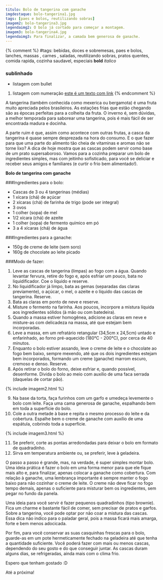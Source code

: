 ```yaml
---
titulo: Bolo de tangerina com ganache
imgdestaque: bolo-tangerina1.jpg
tags: [paes e bolos, reutilizando sobras]
imagem2: bolo-tangerina3.jpg
legendaimg2: O bolo já cortado para começar a montagem.
imagem3: bolo-tangerina4.jpg
legendaimg3: Para finalizar, a camada bem generosa de ganache.
---
```

{% comment %}
#tags: bebidas, doces e sobremesas, paes e bolos, lanches, massas , carnes , saladas, reutilizando sobras, pratos quentes, comida rapida, cozinha saudavel, especiais
**bold**
*italico*
### sublinhado
* listagem com bullet
1. listagem com numeração
[este é um texto com link](https://www.enderecodolink.com)
{% endcomment %}

A tangerina (também conhecida como mexerica ou bergamota) é uma fruta muito apreciada pelos brasileiros. As estações frias que estão chegando são as épocas perfeitas para a colheita da fruta. O inverno é, sem dúvidas, a melhor temporada para saborear uma tangerina, pois é mais fácil de ser encontrada madura e docinha. 

A parte ruim é que, assim como acontece com outras frutas, a casca da tangerina é quase sempre desprezada na hora do consumo. E o que fazer para que uma parte do alimento tão cheia de vitaminas e aromas não se torne lixo? A dica de hoje mostra que as cascas podem servir como base de um prato supersaboroso. Vamos para a cozinha preparar um bolo de ingredientes simples, mas com jeitinho sofisticado, para você se deliciar e receber seus amigos e familiares (e curtir o frio bem alimentado!).

**Bolo de tangerina com ganache**

###Ingredientes para o bolo:

* Cascas de 3 ou 4 tangerinas (médias)
* 1 xícara (chá) de açúcar
* 2 xícaras (chá) de farinha de trigo (pode ser integral)
* 3 ovos
* 1 colher (sopa) de mel
* 1/2 xícara (chá) de azeite
* 1 colher (sopa) de fermento químico em pó
* 3 a 4 xícaras (chá) de água

###Ingredientes para a ganache:

* 150g de creme de leite (sem soro)
* 160g de chocolate ao leite picado

###Modo de fazer:

1. Leve as cascas de tangerina (limpas) ao fogo com a água. Quando levantar fervura, retire do fogo e, após esfriar um pouco, bata no liquidificador. Coe o líquido e reserve.
2. No liquidificador já limpo, bata as gemas (separadas das claras previamente), o açúcar, o mel, o azeite e o líquido das cascas de tangerina. Reserve.
3. Bata as claras em ponto de neve e reserve. 
4. Misture o fermento na farinha. Aos poucos, incorpore a mistura líquida aos ingredientes sólidos (à mão ou com batedeira).
5. Quando a massa estiver homogênea, adicione as claras em neve e misture-as com delicadeza na massa, até que estejam bem incorporadas.
6. Leve a massa, em um refratário retangular (34,5cm x 24,5cm) untado e enfarinhado, ao forno pré-aquecido (180°C - 200°C), por cerca de 40 minutos. 
7. Enquanto o bolo estiver assando, leve o creme de leite e o chocolate ao fogo bem baixo, sempre mexendo, até que os dois ingredientes estejam bem incorporados, formando um creme (ganache) marrom escuro, cremoso e denso. Reserve.
8. Após retirar o bolo do forno, deixe esfriar e, quando possível, desenforme. Divida o bolo ao meio com auxílio de uma faca serrada (daquelas de cortar pão).

{% include imagem2.html %}

9. Na base da torta, faça furinhos com um garfo e umedeça levemente o bolo com leite. Faça uma cama generosa de ganache, espalhando bem em toda a superfície do bolo. 
10. Cole a outra metade à base e repita o mesmo processo do leite e da cobertura. Espalhe bem o creme de ganache com auxílio de uma espátula, cobrindo toda a superfície.

{% include imagem3.html %}

11. Se preferir, corte as pontas arredondadas para deixar o bolo em formato de quadradinho. 
12. Sirva em temperatura ambiente ou, se preferir, leve à geladeira. 

O passo a passo é grande, mas, na verdade, é super simples montar bolo. Uma ideia prática é fazer o bolo em uma forma menor para que ele fique mais alto e, para finalizar, apenas colocar a ganache como cobertura. Com relação à ganache, uma lembrança importante é sempre manter o fogo baixo para não cozinhar o creme de leite. O creme não deve ficar no fogo tempo demais, apenas o suficiente para misturar bem os ingredientes, sem pegar no fundo da panela. 

Uma ideia para você servir é fazer pequenos quadradinhos (tipo brownie). Fica um charme e bastante fácil de comer, sem precisar de pratos e garfos. Sobre a tangerina, você pode optar por não coar a mistura das cascas. Essa dica não indico para o paladar geral, pois a massa ficará mais amarga, forte e bem menos adocicada. 

Por fim, para você conservar as suas casquinhas frescas para o bolo, guarde-as em um pote hermeticamente fechado na geladeira até que tenha a quantidade suficiente. Você poderá fazer com mais ou menos cascas, dependendo do seu gosto e do que conseguir juntar. As cascas duram alguns dias, se refrigeradas, ainda mais com o clima frio.

Espero que tenham gostado :D

Até a próxima!